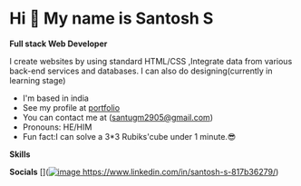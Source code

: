 # Hi 👋 My name is Santosh S
 
**Full stack Web Developer**

I create websites by using standard HTML/CSS ,Integrate data from various back-end services and databases. I can also do designing(currently in learning stage)


- I'm based in india
- See my profile at  [portfolio](url)
- You can contact me at (santugm2905@gmail.com)
-  Pronouns: HE/HIM
-  Fun fact:I can solve a 3*3 Rubiks'cube under 1 minute.😎


**Skills**




**Socials**
[](https://hashnode.com/@santu12)
[]([![image](https://github.com/santu8ak/santu8ak/assets/122611173/da28d1a5-69ea-44c6-a471-4890eec50b43)
](https://www.linkedin.com/in/santosh-s-817b36279/)https://www.linkedin.com/in/santosh-s-817b36279/)



